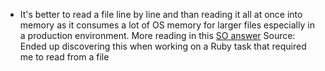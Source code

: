 * It's better to read a file line by line and than reading it all at once into memory as it
consumes a lot of OS memory for larger files especially in a production environment.
More reading in this [SO answer](https://stackoverflow.com/a/5546681/272398)
Source: Ended up discovering this when working on a Ruby task that required me to read from a file